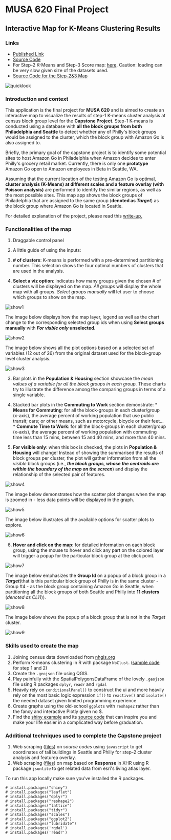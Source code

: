 # MUSA 620 Final Project

## Interactive Map for K-Means Clustering Results
### Links
- [Published Link](https://laylasun.shinyapps.io/musa620_shinyFinal/)
- [Source Code](https://github.com/laylasun/musa620_shinyFinal)
- For Step-2 K-Means and Step-3 Score map: [here](https://laylasun.github.io/final_musa611/). Caution: loading can be very slow given size of the datasets used.
- [Source Code for the Step-2&3 Map](https://github.com/laylasun/final_musa611)

![quicklook](https://raw.githubusercontent.com/laylasun/musa620_shinyFinal/master/imagesForReadme/img001.png)

### Introduction and context
This application is the final project for **MUSA 620** and is aimed to create an interactive map to visualize
the results of step-1 K-means cluster analysis at census block group level for the **Capstone Project**. Step-1 K-means is conducted using a database with **all the block groups from both Philadelphia and Seattle** to detect whether any of Philly's block groups would be assigned to the cluster, which the block group with Amazon Go is also assigned to.

Briefly, the primary goal of the capstone project is to identify some potential sites to host Amazon Go in
Philadelphia when Amazon decides to enter Philly's grocery retail market. Currently, there is only one
**prototype** Amazon Go open to Amazon employees in Beta in Seattle, WA.

Assuming that the current location of the testing Amazon Go is optimal, **cluster analysis (K-Means) at different scales and a feature overlay (with Poisson analysis)** are performed to identify the similar regions,
as well as the most possible sites. This map app shows the block groups of Philadelphia that are
assigned to the same group (**denoted as _Target_**) as the block group where Amazon Go is located in Seattle.

For detailed explanation of the project, please read this [write-up.](https://github.com/laylasun/musa620_shinyFinal/blob/master/addiontalFiles/musa800_writeup1.pdf)

### Functionalities of the map

1. Draggable control panel

2. A little guide of using the inputs:

  1. **# of clusters**: K-means is performed with a pre-determined partitioning number. This selection shows the four optimal numbers of clusters that are used in the analysis.

  2. **Select a viz option**: indicates how many groups given the chosen # of clusters will be displayed on the map. *All groups* will display the whole map with all groups. *Select groups manually* will let user to choose which groups to show on the map.

  ![show1](https://raw.githubusercontent.com/laylasun/musa620_shinyFinal/master/imagesForReadme/img002.png)

  The image below displays how the map layer, legend as well as the chart change to the corresponding selected group ids when using **Select groups manually** with **_For visble only_ unselected**.

  ![show2](https://raw.githubusercontent.com/laylasun/musa620_shinyFinal/master/imagesForReadme/img003.png)

  The image below shows all the plot options based on a selected set of variables (12 out of 26) from the original dataset used for the block-group level cluster analysis.

  ![show3](https://raw.githubusercontent.com/laylasun/musa620_shinyFinal/master/imagesForReadme/img004.png)

  3. Bar plots in the **Population & Housing** section showcase the *mean values of a variable for all the block groups in each group.* These charts try to illustrate the difference among the comparing groups in terms of a single variable.   

  4. Stacked bar plots in the **Commuting to Work** section demonstrate:
    * __Means for Commuting__: for all the block-groups in each cluster/group (x-axis), the average percent of working population that use public transit; cars; or other means, such as motorcycle, bicycle or their feet...
    * __Commute Time to Work__: for all the block-groups in each cluster/group (x-axis), the average percent of working population with commuting time less than 15 mins, between 15 and 40 mins, and more than 40 mins.

  5. __For visible only__: when this box is checked, the plots in **Population & Housing** will change! Instead of showing the summarised the results of block groups per cluster, the plot will gather information from all the *visible* block groups (i.e., **_the block groups, whose the centroids are within the boundary of the map on the screen_**) and display the relationship of the selected pair of features.

  ![show4](https://raw.githubusercontent.com/laylasun/musa620_shinyFinal/master/imagesForReadme/img005.png)

  The image below demonstrates how the scatter plot changes when the map is zoomed in - less data points will be displayed in the graph.

  ![show5](https://raw.githubusercontent.com/laylasun/musa620_shinyFinal/master/imagesForReadme/img006.png)

  The image below illustrates all the available options for scatter plots to explore.

  ![show6](https://raw.githubusercontent.com/laylasun/musa620_shinyFinal/master/imagesForReadme/img007.png)

  6. __Hover and click on the map__: for detailed information on each block group, using the mouse to hover and click any part on the colored layer will trigger a popup for the particular block group at the click point.

  ![show7](https://raw.githubusercontent.com/laylasun/musa620_shinyFinal/master/imagesForReadme/img008.png)

  The image below emphasizes the **Group Id** on a popup of a block group in a **_Target_**(that is this particular block group of Philly is in the same cluster - Group #4 - as the block group containing Amazon Go in Seattle, when partitioning all the block groups of both Seattle and Philly into __11 clusters__ (*denoted as CL11*)).

  ![show8](https://raw.githubusercontent.com/laylasun/musa620_shinyFinal/master/imagesForReadme/img009.png)

  The image below shows the popup of a block group that is not in the *Target* cluster.

  ![show9](https://raw.githubusercontent.com/laylasun/musa620_shinyFinal/master/imagesForReadme/img010.png)

### Skills used to create the map
1. Joining census data downloaded from [nhgis.org](https://www.nhgis.org/)
2. Perform K-means clustering in R with package `NbClust`. ([sample code](https://github.com/laylasun/musa620_shinyFinal/tree/master/addiontalFiles/k_means) for step 1 and 2)
3. Create the `.geojson` file using QGIS.
4. Play painfully with the SpatialPolygonsDataFrame of the lovely `.geojson` file using R packages `dplyr`, `readr` and `rgdal`
5. Heavily rely on `conditionalPanel()` to construct the ui and more heavily rely on the most basic logic expression `if()` to `reactive()` and `isolate()` the needed dataset given limited programming experience
6. Create graphs using the old-school `ggplots` with `reshape2` rather than the fancy and interactive Plotly given no $.
7. Find the [shiny example](http://shiny.rstudio.com/gallery/superzip-example.html) and its [source code](https://github.com/rstudio/shiny-examples/tree/master/063-superzip-example) that can inspire you and make your life easier in a complicated way before graduation.

### Additional techniques used to complete the Capstone project
1. Web scraping ([files](https://github.com/laylasun/musa620_shinyFinal/tree/master/addiontalFiles/tallBuilding_scraping)) on _source codes_ using `javascript` to get coordinates of tall buildings in Seattle and Philly for step-2 cluster analysis and featurea overlay.
2. Web scraping ([files](https://github.com/laylasun/musa620_shinyFinal/tree/master/addiontalFiles/esri_xhr_scraping)) on map based on **Response** in XHR using R package `jsonlite` to get related data from esri's living atlas layer.


To run this app locally make sure you've installed the R packages.

```
# install.packages("shiny")
# install.packages("leaflet")
# install.packages("dplyr")
# install.packages("reshape2")
# install.packages("lattice")
# install.packages("tidyr")
# install.packages("scales")
# install.packages("ggplot2")
# install.packages("lubridate")
# install.packages('rgdal')
# install.packages('readr')
```
